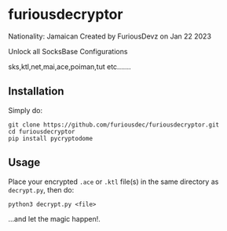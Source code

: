 # furiousdecryptor
Nationality: Jamaican 
Created by FuriousDevz on Jan 22 2023

Unlock all SocksBase Configurations 

sks,ktl,net,mai,ace,poiman,tut etc.......

## Installation

Simply do:

    git clone https://github.com/furiousdec/furiousdecryptor.git
    cd furiousdecryptor
    pip install pycryptodome


## Usage

Place your encrypted `.ace` or `.ktl` file(s) in the same directory as `decrypt.py`, then do:

    python3 decrypt.py <file>

...and let the magic happen!.
